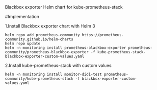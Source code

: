Blackbox exporter Helm chart for kube-prometheus-stack

#Implementation

1.Install Blackbox exporter chart with Helm 3
```
helm repo add prometheus-community https://prometheus-community.github.io/helm-charts
helm repo update
helm -n monitoring install prometheus-blackbox-exporter prometheus-community/prometheus-blackbox-exporter -f kube-prometheus-stack-blackbox-exporter-custom-values.yaml
```

2.Install kube-prometheus-stack with custom values
```
helm -n monitoring install monitor-didi-test prometheus-community/kube-prometheus-stack -f blackbox-exporter-custom-values.yaml
```
